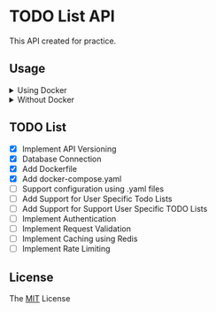 # TODO List API
This API created for practice.

## Usage
<details>
  <summary>Using Docker</summary>
  Run <code>docker compose up -d</code>
</details>
<details>
  <summary>Without Docker</summary>
  <ol>
    <li>Run <code>make build</code> to build the source code.</li>
    <li>Run <code>make install</code> to move compiler binary to <code>/usr/local/bin</code>.</li>
    <li>Execute binary <code>/usr/local/bin/todo-app-api</code>.</li>
  </ol>
</details>

## TODO List
- [x] Implement API Versioning
- [x] Database Connection
- [x] Add Dockerfile
- [x] Add docker-compose.yaml
- [ ] Support configuration using .yaml files
- [ ] Add Support for User Specific Todo Lists
- [ ] Add Support for Support User Specific TODO Lists
- [ ] Implement Authentication
- [ ] Implement Request Validation
- [ ] Implement Caching using Redis
- [ ] Implement Rate Limiting

## License
The [MIT](https://github.com/yunusemrealtiner1/todo-app/blob/main/LICENSE) License
